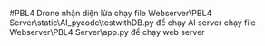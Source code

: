 #PBL4 Drone nhận diện lửa 
chạy file Webserver\PBL4 Server\static\AI_pycode\testwithDB.py để chạy AI server
chạy file Webserver\PBL4 Server\app.py để chạy web server 


